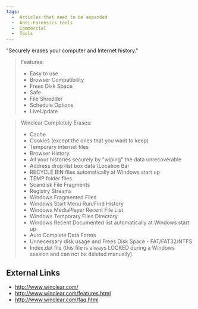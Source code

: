 ```yaml
---
tags:
  -  Articles that need to be expanded
  -  Anti-Forensics tools
  -  Commercial
  -  Tools 
---
```

"Securely erases your computer and Internet history."

> Features:
>
> - Easy to use
> - Browser Compatibility
> - Frees Disk Space
> - Safe
> - File Shredder
> - Schedule Options
> - LiveUpdate

> Winclear Completely Erases:
>
> - Cache
> - Cookies (except the ones that you want to keep)
> - Temporary internet files
> - Browser History.
> - All your histories securely by "wiping" the data unrecoverable
> - Address drop-list box data /Location Bar
> - RECYCLE BIN files automatically at Windows start up
> - TEMP folder files
> - Scandisk File Fragments
> - Registry Streams
> - Windows Fragmented Files
> - Windows Start Menu Run/Find History
> - Windows MediaPlayer Recent File List
> - Windows Temporary Files Directory
> - Windows Recent Documented list automatically at Windows start up
> - Auto Complete Data Forms
> - Unnecessary disk usage and Frees Disk Space - FAT/FAT32/NTFS
> - Index.dat file (this file is always LOCKED during a Windows session
>   and can not be deleted manually).

## External Links

- <http://www.winclear.com/>
- <http://www.winclear.com/features.html>
- <http://www.winclear.com/faq.html>